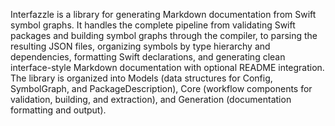 Interfazzle is a library for generating Markdown documentation from Swift symbol graphs. It handles the complete pipeline from validating Swift packages and building symbol graphs through the compiler, to parsing the resulting JSON files, organizing symbols by type hierarchy and dependencies, formatting Swift declarations, and generating clean interface-style Markdown documentation with optional README integration. The library is organized into Models (data structures for Config, SymbolGraph, and PackageDescription), Core (workflow components for validation, building, and extraction), and Generation (documentation formatting and output).
